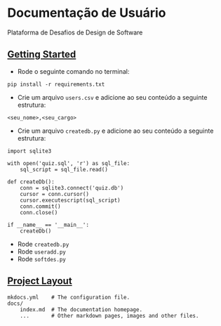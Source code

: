 # Documentação de Usuário

Plataforma de Desafios de Design de Software

## <u>Getting Started</u>

- Rode o seguinte comando no terminal:

```
pip install -r requirements.txt
```

- Crie um arquivo `users.csv` e adicione ao seu conteúdo a seguinte estrutura:

```
<seu_nome>,<seu_cargo>
```

- Crie um arquivo `createdb.py` e adicione ao seu conteúdo a seguinte estrutura:

```
import sqlite3

with open('quiz.sql', 'r') as sql_file:
    sql_script = sql_file.read()

def createDb():
    conn = sqlite3.connect('quiz.db')
    cursor = conn.cursor()
    cursor.executescript(sql_script)
    conn.commit()
    conn.close()

if __name__ == '__main__':
    createDb()
```

- Rode `createdb.py`
- Rode `useradd.py`
- Rode `softdes.py`

## <u>Project Layout</u>

    mkdocs.yml    # The configuration file.
    docs/
        index.md  # The documentation homepage.
        ...       # Other markdown pages, images and other files.
